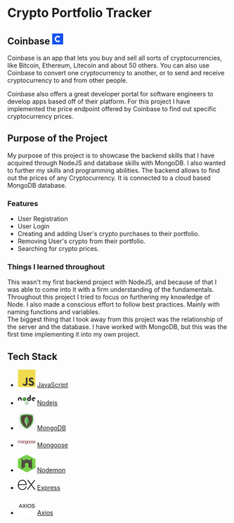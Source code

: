 # Crypto Portfolio Tracker

## Coinbase ![Coinbase Logo](src/images/readme/coinbase-logo.png) </br>

Coinbase is an app that lets you buy and sell all sorts of cryptocurrencies, like Bitcoin, Ethereum, Litecoin and about 50 others. You can also use Coinbase to convert one cryptocurrency to another, or to send and receive cryptocurrency to and from other people.</br>

Coinbase also offers a great developer portal for software engineers to develop apps based off of their platform.
For this project I have implemented the price endpoint offered by Coinbase to find out specific cryptocurrency
prices. </br>

## Purpose of the Project </br>

My purpose of this project is to showcase the backend skills that I have acquired through NodeJS and database skills with MongoDB. I also wanted to further my skills and programming abilities. The backend allows to find out the prices of any Cryptocurrency. It is connected to a cloud based MongoDB database.

### Features

- User Registration
- User Login
- Creating and adding User's crypto purchases to their portfolio.
- Removing User's crypto from their portfolio.
- Searching for crypto prices.

### **Things I learned throughout**

This wasn't my first backend project with NodeJS, and because of that I was able to come into it with a firm understanding of the fundamentals. Throughout this project I tried to focus on furthering my knowledge of Node. I also made a conscious effort to follow best practices. Mainly with naming functions and variables.</br>
The biggest thing that I took away from this project was the relationship of the server and the database. I have worked with MongoDB, but this was the first time implementing it into my own project.</br>

## Tech Stack

- ![JavaScript logo](src/images/readme/JavaScript-logo.png) [JavaScript](https://www.javascript.com/)
  <br/>

- ![NodeJs logo](src/images/readme/nodejs.png) [Nodejs](https://nodejs.dev/)
  <br/>

- ![MongoDB logo](src/images/readme/mongodb-logo.jpg) [MongoDB](https://mongodb.com/)
  <br/>

- ![Mongoose logo](src/images/readme/mongoose-logo.jpg) [Mongoose](https://mongoosejs.com/)
  <br/>

- ![Nodemon logo](src/images/readme/nodemon.png) [Nodemon](https://nodemon.io/)
  <br/>

- ![Express logo](src/images/readme/express-log.png) [Express](https://expressjs.com/)
  <br/>

- ![Axios logo](src/images/readme/axios-logo.png) [Axios](https://www.npmjs.com/package/axios)
  <br/>


